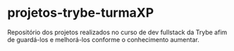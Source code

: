# projetos-trybe-turmaXP
Repositório dos projetos realizados no curso de dev fullstack da Trybe afim de guardá-los e melhorá-los conforme o conhecimento aumentar.
